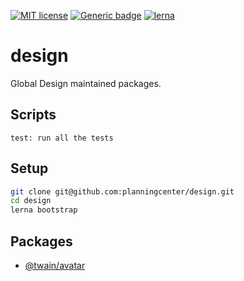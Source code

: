 [![MIT license](https://img.shields.io/badge/License-MIT-blue.svg)](https://lbesson.mit-license.org/)
[![Generic badge](https://img.shields.io/badge/maintained%20by-global%20design-green.svg)](https://shields.io/)
[![lerna](https://img.shields.io/badge/maintained%20with-lerna-cc00ff.svg)](https://lernajs.io/)

# design

Global Design maintained packages.

## Scripts

```
test: run all the tests
```

## Setup

```bash
git clone git@github.com:planningcenter/design.git
cd design
lerna bootstrap
```

## Packages

- [@twain/avatar](/twain/avatar)
